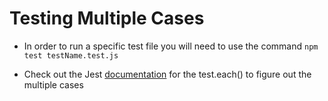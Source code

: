 # Testing Multiple Cases

* In order to run a specific test file you will need to use the command `npm test testName.test.js`

* Check out the Jest [documentation](https://jestjs.io/docs/api#testeachtablename-fn-timeout) for the test.each() to figure out the multiple cases